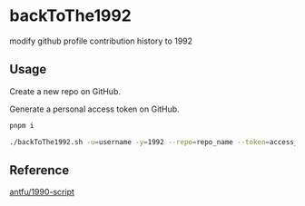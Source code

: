 # backToThe1992

modify github profile contribution history to 1992

## Usage

Create a new repo on GitHub.

Generate a personal access token on GitHub.

```sh
pnpm i

./backToThe1992.sh -u=username -y=1992 --repo=repo_name --token=access_token
```

## Reference

[antfu/1990-script](https://github.com/antfu/1990-script)
